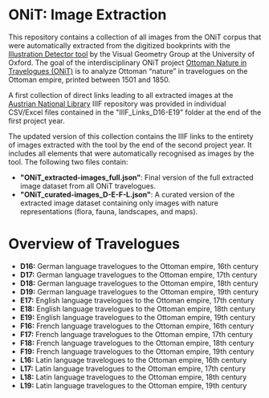 # ONiT: Image Extraction
This repository contains a collection of all images from the ONiT corpus that were automatically extracted from the digitized bookprints with the [Illustration Detector tool](https://gitlab.com/vgg/nls-chapbooks-illustrations/-/blob/master/Illustration-Detector.md) by the Visual Geometry Group at the University of Oxford.
The goal of the interdisciplinary ONiT project [Ottoman Nature in Travelogues (ONiT)](https://onit.oeaw.ac.at/) is to analyze Ottoman “nature” in travelogues on the Ottoman empire, printed between 1501 and 1850.

A first collection of direct links leading to all extracted images at the [Austrian National Library](https://search.onb.ac.at/) IIIF repository was provided in individual CSV/Excel files contained in the "IIIF_Links_D16-E19" folder at the end of the first project year.

The updated version of this collection contains the IIIF links to the entirety of images extracted with the tool by the end of the second project year. It includes all elements that were automatically recognised as images by the tool.
The following two files contain: 
- **"ONiT_extracted-images_full.json"**: Final version of the full extracted image dataset from all ONiT travelogues.
- **"ONiT_curated-images_D-E-F-L.json"**: A curated version of the extracted image dataset containing only images with nature representations (flora, fauna, landscapes, and maps).

# Overview of Travelogues
- **D16:** German language travelogues to the Ottoman empire, 16th century
- **D17:** German language travelogues to the Ottoman empire, 17th century
- **D18:** German language travelogues to the Ottoman empire, 18th century
- **D19:** German language travelogues to the Ottoman empire, 19th century
- **E17:** English language travelogues to the Ottoman empire, 17th century
- **E18:** English language travelogues to the Ottoman empire, 18th century
- **E19:** English language travelogues to the Ottoman empire, 19th century
- **F16:** French language travelogues to the Ottoman empire, 16th century
- **F17:** French language travelogues to the Ottoman empire, 17th century
- **F18:** French language travelogues to the Ottoman empire, 18th century
- **F19:** French language travelogues to the Ottoman empire, 19th century
- **L16:** Latin language travelogues to the Ottoman empire, 16th century
- **L17:** Latin language travelogues to the Ottoman empire, 17th century
- **L18:** Latin language travelogues to the Ottoman empire, 18th century
- **L19:** Latin language travelogues to the Ottoman empire, 19th century

